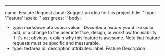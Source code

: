 ---
name: Feature Request
about: Suggest an idea for this project
title: ''
type: 'Feature'
labels: ''
assignees: ''
body:
- type: markdown
  attributes:
    value: |
      Describe a feature you'd like us to add, or a change to the user interface, design, or workflow for usability. If it's not obvious, explain why this feature is awesome. Note that feature requests must be specific and measurable.
- type: textarea
  id: description
  attributes:
    label: Feature Description
